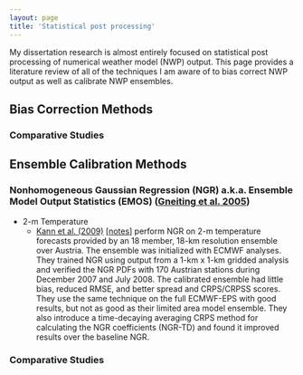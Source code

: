 ```yaml
---
layout: page
title: 'Statistical post processing'
---
```


My dissertation research is almost entirely focused on statistical post processing of numerical weather model (NWP) output. This page provides a literature review of all of the techniques I am aware of to bias correct NWP output as well as calibrate NWP ensembles.

## Bias Correction Methods

### Comparative Studies

## Ensemble Calibration Methods

### Nonhomogeneous Gaussian Regression (NGR) a.k.a. Ensemble Model Output Statistics (EMOS) ([Gneiting et al. 2005](http://journals.ametsoc.org/doi/full/10.1175/MWR2904.1))

* 2-m Temperature
  + [Kann et al. (2009)](http://journals.ametsoc.org/doi/abs/10.1175/2009MWR2793.1) [[notes](notes/kannetal2009.pdf)] perform NGR on 2-m temperature forecasts provided by an 18 member, 18-km resolution ensemble over Austria. The ensemble was initialized with ECMWF analyses. They trained NGR using output from a 1-km x 1-km gridded analysis and verified the NGR PDFs with 170 Austrian stations during December 2007 and July 2008. The calibrated ensemble had little bias, reduced RMSE, and better spread and CRPS/CRPSS scores. They use the same technique on the full ECMWF-EPS with good results, but not as good as their limited area model ensemble. They also introduce a time-decaying averaging CRPS method for calculating the NGR coefficients (NGR-TD) and found it improved results over the baseline NGR.

### Comparative Studies
